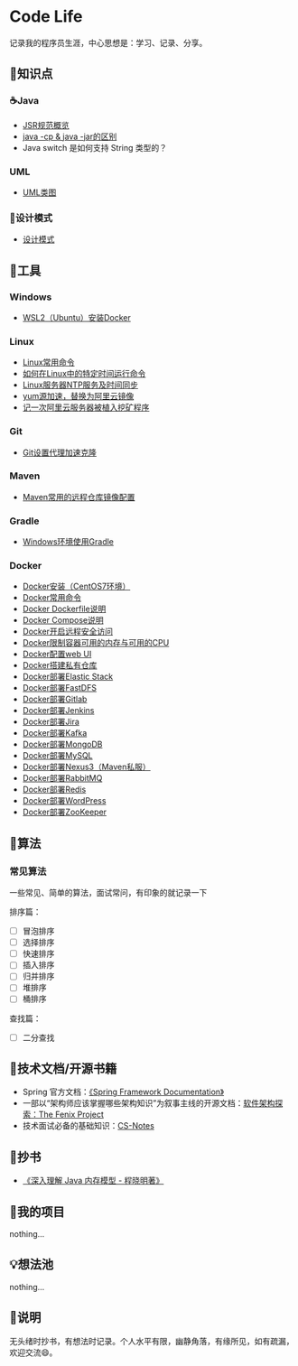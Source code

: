 # Code Life

记录我的程序员生涯，中心思想是：学习、记录、分享。

## 📌知识点

### ☕Java

- [JSR规范概览](/MD/Java/base/JSR规范概览.md)
- [java -cp & java -jar的区别](/MD/Java/base/java%20-cp%20&%20java%20-jar的区别.md)
- Java switch 是如何支持 String 类型的？

### UML

- [UML类图](/MD/UML/UML类图.md)

### 🌈设计模式

- [设计模式](/MD/DesignPattern/README.md)

## 🔧工具

### Windows

- [WSL2（Ubuntu）安装Docker](/MD/windows/WSL2（Ubuntu）安装Docker.md)

### Linux

- [Linux常用命令](/MD/linux/Linux常用命令.md)
- [如何在Linux中的特定时间运行命令](/MD/linux/如何在Linux中的特定时间运行命令.md)
- [Linux服务器NTP服务及时间同步](/MD/linux/Linux服务器NTP服务及时间同步.md)
- [yum源加速，替换为阿里云镜像](/MD/linux/yum源加速，替换为阿里云镜像.md)
- [记一次阿里云服务器被植入挖矿程序](/MD/linux/记一次阿里云服务器被植入挖矿程序.md)

### Git

- [Git设置代理加速克隆](/MD/git/Git设置代理加速克隆.md)

### Maven

- [Maven常用的远程仓库镜像配置](/MD/maven/Maven常用的远程仓库镜像配置.md)

### Gradle

- [Windows环境使用Gradle](/MD/windows/WSL2（Ubuntu）安装Docker.md)

### Docker

- [Docker安装（CentOS7环境）](/MD/docker/Docker安装（CentOS7环境）.md)
- [Docker常用命令](/MD/docker/Docker常用命令.md)
- [Docker Dockerfile说明](/MD/docker/Docker%20Dockerfile说明.md)
- [Docker Compose说明](/MD/docker/Docker%20Compose说明.md)
- [Docker开启远程安全访问](/MD/docker/Docker开启远程安全访问.md)
- [Docker限制容器可用的内存与可用的CPU](/MD/docker/Docker限制容器可用的内存与可用的CPU.md)
- [Docker配置web UI](/MD/docker/Docker配置web%20UI.md)
- [Docker搭建私有仓库](/MD/docker/Docker搭建私有仓库.md)
- [Docker部署Elastic Stack](/MD/docker/Docker部署Elastic%20Stack.md)
- [Docker部署FastDFS](/MD/docker/Docker部署FastDFS.md)
- [Docker部署Gitlab](/MD/docker/Docker部署Gitlab.md)
- [Docker部署Jenkins](/MD/docker/Docker部署Jenkins.md)
- [Docker部署Jira](/MD/docker/Docker部署Jira.md)
- [Docker部署Kafka](/MD/docker/Docker部署Kafka.md)
- [Docker部署MongoDB](/MD/docker/Docker部署MongoDB.md)
- [Docker部署MySQL](/MD/docker/Docker部署MySQL.md)
- [Docker部署Nexus3（Maven私服）](/MD/docker/Docker部署Nexus3（Maven私服）.md)
- [Docker部署RabbitMQ](/MD/docker/Docker部署RabbitMQ.md)
- [Docker部署Redis](/MD/docker/Docker部署Redis.md)
- [Docker部署WordPress](/MD/docker/Docker部署WordPress.md)
- [Docker部署ZooKeeper](/MD/docker/Docker部署ZooKeeper.md)

## 🧠算法

### 常见算法

一些常见、简单的算法，面试常问，有印象的就记录一下

排序篇：

- [ ] 冒泡排序
- [ ] 选择排序
- [ ] 快速排序
- [ ] 插入排序
- [ ] 归并排序
- [ ] 堆排序
- [ ] 桶排序

查找篇：

- [ ] 二分查找

## 📕技术文档/开源书籍

- Spring 官方文档：[《Spring Framework Documentation》](https://docs.spring.io/spring/docs/current/spring-framework-reference/)
- 一部以“架构师应该掌握哪些架构知识”为叙事主线的开源文档：[软件架构探索：The Fenix Project](https://icyfenix.cn/)
- 技术面试必备的基础知识：[CS-Notes](https://cyc2018.github.io/CS-Notes)

## 🎫抄书

- [《深入理解 Java 内存模型 - 程晓明著》](/MD/Java/MemoryModel/README.md)

## 🔗我的项目

nothing...

## 💡想法池

nothing...

## 🎈说明

无头绪时抄书，有想法时记录。个人水平有限，幽静角落，有缘所见，如有疏漏，欢迎交流😄。
